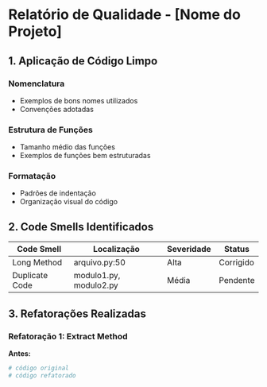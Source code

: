 # Relatório de Qualidade - [Nome do Projeto]
## 1. Aplicação de Código Limpo
### Nomenclatura
- Exemplos de bons nomes utilizados
- Convenções adotadas
### Estrutura de Funções
- Tamanho médio das funções
- Exemplos de funções bem estruturadas
### Formatação
- Padrões de indentação
- Organização visual do código
## 2. Code Smells Identificados
| Code Smell | Localização | Severidade | Status |
|------------|-------------|------------|--------|
| Long Method | arquivo.py:50 | Alta | Corrigido |
| Duplicate Code | modulo1.py, modulo2.py | Média | Pendente |
## 3. Refatorações Realizadas
### Refatoração 1: Extract Method
**Antes:**
```python
# código original
# código refatorado